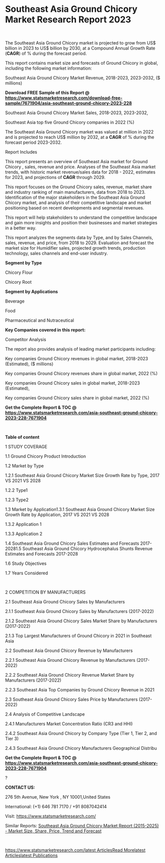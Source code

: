 <h1>Southeast Asia Ground Chicory Market Research Report 2023</h1><br/><p>The Southeast Asia Ground Chicory market is projected to grow from US$ billion in 2023 to US$ billion by 2030, at a Compound Annual Growth Rate (<strong>CAGR</strong>) of % during the forecast period.</p>
 
 
 
 <p>This report contains market size and forecasts of Ground Chicory in global, including the following market information:</p>
 
 
 
 <p>Southeast Asia Ground Chicory Market Revenue, 2018-2023, 2023-2032, ($ millions)</p>
 
 
 
 <p><strong>Download FREE Sample of this Report @ <a href="https://www.statsmarketresearch.com/download-free-sample/7671904/asia-southeast-ground-chicory-2023-228">https://www.statsmarketresearch.com/download-free-sample/7671904/asia-southeast-ground-chicory-2023-228</a></strong></p>
 
 
 
 <p>Southeast Asia Ground Chicory Market Sales, 2018-2023, 2023-2032,</p>
 
 
 
 <p>Southeast Asia top five Ground Chicory companies in 2022 (%)</p>
 
 
 
 <p>The Southeast Asia Ground Chicory market was valued at million in 2022 and is projected to reach US$ million by 2032, at a <strong>CAGR</strong> of % during the forecast period 2023-2032.</p>
 
 
 
 <p>Report Includes</p>
 
 
 
 <p>This report presents an overview of Southeast Asia market for Ground Chicory , sales, revenue and price. Analyses of the Southeast Asia market trends, with historic market revenue/sales data for 2018 - 2022, estimates for 2023, and projections of <strong>CAGR</strong> through 2029.</p>
 
 
 
 <p>This report focuses on the Ground Chicory sales, revenue, market share and industry ranking of main manufacturers, data from 2018 to 2023. Identification of the major stakeholders in the Southeast Asia Ground Chicory market, and analysis of their competitive landscape and market positioning based on recent developments and segmental revenues.</p>
 
 
 
 <p>This report will help stakeholders to understand the competitive landscape and gain more insights and position their businesses and market strategies in a better way.</p>
 
 
 
 <p>This report analyzes the segments data by Type, and by Sales Channels, sales, revenue, and price, from 2018 to 2029. Evaluation and forecast the market size for Humidifier sales, projected growth trends, production technology, sales channels and end-user industry.</p>
 
 
 
 <p><strong>Segment by Type</strong></p>
 
 
 
 <p>Chicory Flour</p>
 
 
 
 <p>Chicory Root</p>
 
 
 
 <p><strong>Segment <strong><strong>by Applications</strong></strong></strong></p>
 
 
 
 <p>Beverage</p>
 
 
 
 <p>Food</p>
 
 
 
 <p>Pharmaceutical and Nutraceutical</p>
 
 
 
 <p><strong>Key Companies covered in this report:</strong></p>
 
 
 
 <p>Competitor Analysis</p>
 
 
 
 <p>The report also provides analysis of leading market participants including:</p>
 
 
 
 <p>Key companies Ground Chicory revenues in global market, 2018-2023 (Estimated), ($ millions)</p>
 
 
 
 <p>Key companies Ground Chicory revenues share in global market, 2022 (%)</p>
 
 
 
 <p>Key companies Ground Chicory sales in global market, 2018-2023 (Estimated),</p>
 
 
 
 <p>Key companies Ground Chicory sales share in global market, 2022 (%)</p>
 
 
 
 <div><b>Get the Complete Report & TOC @ <a href="https://www.statsmarketresearch.com/asia-southeast-ground-chicory-2023-228-7671904">https://www.statsmarketresearch.com/asia-southeast-ground-chicory-2023-228-7671904</a></b></div>
 
 
 
 <p><br />
 
 <b>Table of content</b></p>
 
 
 
 <p>1 STUDY COVERAGE<br />
 
 1.1 Ground Chicory Product Introduction<br />
 
 1.2 Market by Type<br />
 
 1.2.1 Southeast Asia Ground Chicory Market Size Growth Rate by Type, 2017 VS 2021 VS 2028<br />
 
 1.2.2 Type1<br />
 
 1.2.3 Type2<br />
 
 1.3 Market by Application1.3.1 Southeast Asia Ground Chicory Market Size Growth Rate by Application, 2017 VS 2021 VS 2028<br />
 
 1.3.2 Application 1<br />
 
 1.3.3 Application 2<br />
 
 1.4 Southeast Asia Ground Chicory Sales Estimates and Forecasts 2017-20281.5 Southeast Asia Ground Chicory Hydrocephalus Shunts Revenue Estimates and Forecasts 2017-2028<br />
 
 1.6 Study Objectives<br />
 
 1.7 Years Considered<br />
 
 <br />
 
 2 COMPETITION BY MANUFACTURERS<br />
 
 2.1 Southeast Asia Ground Chicory Sales by Manufacturers<br />
 
 2.1.1 Southeast Asia Ground Chicory Sales by Manufacturers (2017-2022)<br />
 
 2.1.2 Southeast Asia Ground Chicory Sales Market Share by Manufacturers (2017-2022)<br />
 
 2.1.3 Top Largest Manufacturers of Ground Chicory in 2021 in Southeast Asia<br />
 
 2.2 Southeast Asia Ground Chicory Revenue by Manufacturers<br />
 
 2.2.1 Southeast Asia Ground Chicory Revenue by Manufacturers (2017-2022)<br />
 
 2.2.2 Southeast Asia Ground Chicory Revenue Market Share by Manufacturers (2017-2022)<br />
 
 2.2.3 Southeast Asia Top Companies by Ground Chicory Revenue in 2021<br />
 
 2.3 Southeast Asia Ground Chicory Sales Price by Manufacturers (2017-2022)<br />
 
 2.4 Analysis of Competitive Landscape<br />
 
 2.4.1 Manufacturers Market Concentration Ratio (CR3 and HHI)<br />
 
 2.4.2 Southeast Asia Ground Chicory by Company Type (Tier 1, Tier 2, and Tier 3)<br />
 
 2.4.3 Southeast Asia Ground Chicory Manufacturers Geographical Distribu</p>
 
 
 
 <div><b>Get the Complete Report & TOC @ <a href="https://www.statsmarketresearch.com/asia-southeast-ground-chicory-2023-228-7671904">https://www.statsmarketresearch.com/asia-southeast-ground-chicory-2023-228-7671904</a></b></div>
 
 
 
 <p>? </p>
 
 
 
 <p><b>CONTACT US:</b><br />
 
 276 5th Avenue, New York , NY 10001,United States<br />
 
 International: (+1) 646 781 7170 / +91 8087042414<br />
 
 Visit: <a href="https://www.statsmarketresearch.com/">https://www.statsmarketresearch.com/</a><br />
 
 Similar Reports: <a href="https://www.statsmarketresearch.com/asia-southeast-ground-chicory-2023-228-7671904">Southeast Asia Ground Chicory Market Report (2015-2025) - Market Size, Share, Price, Trend and Forecast</a><br />
 
 <br />
 
 <a href="https://gyeongbokgung.com">https://www.statsmarketresearch.com/</a><a href="https://hallyeomaritime.com">latest Articles</a><a href="https://jingwansa.com">Read More</a><a href="https://nguoiviet.jp/">latest Articles</a><a href="https://www.intelmarketresearch.com/">latest Publications</a></p>